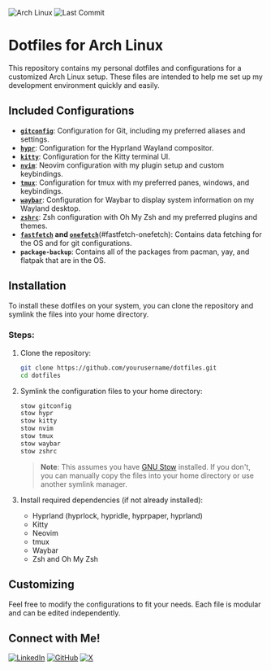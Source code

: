 ![Arch Linux](https://img.shields.io/badge/Arch%20Linux-1f76b3?style=for-the-badge&logo=archlinux)
![Last Commit](https://img.shields.io/github/last-commit/DerekCorniello/dotfiles?style=for-the-badge)

# Dotfiles for Arch Linux

This repository contains my personal dotfiles and configurations for a customized Arch Linux setup. These files are intended to help me set up my development environment quickly and easily.

## Included Configurations
- [**`gitconfig`**](https://git-scm.com/docs/git-config): Configuration for Git, including my preferred aliases and settings.  
- [**`hypr`**](https://github.com/hyprwm/Hyprland): Configuration for the Hyprland Wayland compositor.  
- [**`kitty`**](https://github.com/kovidgoyal/kitty): Configuration for the Kitty terminal UI.  
- [**`nvim`**](https://github.com/neovim/neovim): Neovim configuration with my plugin setup and custom keybindings.  
- [**`tmux`**](https://github.com/tmux/tmux): Configuration for tmux with my preferred panes, windows, and keybindings.  
- [**`waybar`**](github.com/Alexays/Waybar): Configuration for Waybar to display system information on my Wayland desktop.  
- [**`zshrc`**](https://github.com/ohmyzsh/ohmyzsh): Zsh configuration with Oh My Zsh and my preferred plugins and themes.
- **[`fastfetch`](https://github.com/fastfetch-cli/fastfetch) and [`onefetch`](https://github.com/o2sh/onefetch)**(#fastfetch-onefetch): Contains data fetching for the OS and for git configurations.  
- **`package-backup`**: Contains all of the packages from pacman, yay, and flatpak that are in the OS.


## Installation

To install these dotfiles on your system, you can clone the repository and symlink the files into your home directory.

### Steps:

1. Clone the repository:

   ```bash
   git clone https://github.com/yourusername/dotfiles.git
   cd dotfiles
   ```

2. Symlink the configuration files to your home directory:

   ```bash
   stow gitconfig
   stow hypr
   stow kitty
   stow nvim
   stow tmux
   stow waybar
   stow zshrc
   ```

   > **Note**: This assumes you have [GNU Stow](https://www.gnu.org/software/stow/) installed. If you don't, you can manually copy the files into your home directory or use another symlink manager.

3. Install required dependencies (if not already installed):

   - Hyprland (hyprlock, hypridle, hyprpaper, hyprland)
   - Kitty
   - Neovim
   - tmux
   - Waybar
   - Zsh and Oh My Zsh

## Customizing

Feel free to modify the configurations to fit your needs. Each file is modular and can be edited independently.

## Connect with Me!
[![LinkedIn](https://img.shields.io/badge/LinkedIn-%230A66C2.svg?style=for-the-badge&logo=linkedin&logoColor=white)](https://www.linkedin.com/in/derek-corniello)
[![GitHub](https://img.shields.io/badge/GitHub-%23121011.svg?style=for-the-badge&logo=github&logoColor=white)](https://github.com/derekcorniello)
[![X](https://img.shields.io/badge/X-%231DA1F2.svg?style=for-the-badge&logo=x&logoColor=white)](https://x.com/derekcorniello)
